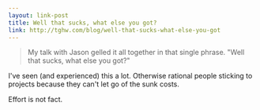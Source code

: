```yaml
---
layout: link-post
title: Well that sucks, what else you got?
link: http://tghw.com/blog/well-that-sucks-what-else-you-got
---
```


> My talk with Jason gelled it all together in that single phrase. "Well that sucks, what else you got?"

I've seen (and experienced) this a lot. Otherwise rational people sticking to projects because they can't let go of the sunk costs.

Effort is not fact.